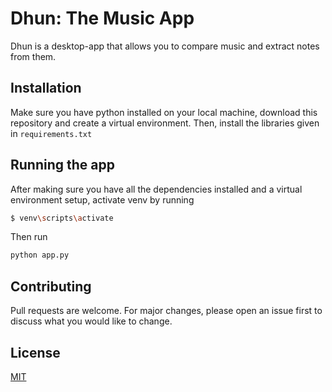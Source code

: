 # Dhun: The Music App

Dhun is a desktop-app that allows you to compare music and extract notes from them.

## Installation

Make sure you have python installed on your local machine, download this repository and create a virtual environment.
Then, install the libraries given in `requirements.txt`

## Running the app
After making sure you have all the dependencies installed and a virtual environment setup, activate venv by running 
```bash
$ venv\scripts\activate
```
Then run 
 ```bash
python app.py
```

## Contributing

Pull requests are welcome. For major changes, please open an issue first
to discuss what you would like to change.

## License

[MIT](https://choosealicense.com/licenses/mit/)